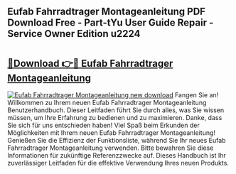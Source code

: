 ## Eufab Fahrradtrager Montageanleitung PDF Download Free - Part-tYu User Guide Repair - Service Owner Edition u2224

# <h2><a href="http://df758l.blite.top/?on=Eufab+Fahrradtrager+Montageanleitung">🔗Download 👉🔴 Eufab Fahrradtrager Montageanleitung</a></h2>

[![Eufab Fahrradtrager Montageanleitung new download](https://i.imgur.com/lujVjoI.png)](http://df758l.blite.top/?on=Eufab+Fahrradtrager+Montageanleitung)
Fangen Sie an! Willkommen zu Ihrem neuen Eufab Fahrradtrager Montageanleitung Benutzerhandbuch. Dieser Leitfaden führt Sie durch alles, was Sie wissen müssen, um Ihre Erfahrung zu bedienen und zu maximieren. Danke, dass Sie sich für uns entschieden haben! Viel Spaß beim Erkunden der Möglichkeiten mit Ihrem neuen Eufab Fahrradtrager Montageanleitung! Genießen Sie die Effizienz der Funktionsliste, während Sie Ihr neues Eufab Fahrradtrager Montageanleitung verwenden. Bitte bewahren Sie diese Informationen für zukünftige Referenzzwecke auf. Dieses Handbuch ist Ihr zuverlässiger Leitfaden für die effektive Verwendung Ihres neuen Produkts.
